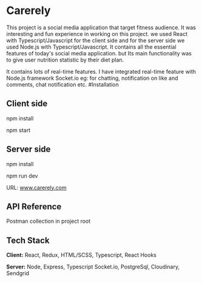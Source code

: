 # Carerely

This project is a social media application that target fitness audience. It was interesting and fun experience in working on this project. we used React with Typescript/Javascript for the client side and for the server side we used Node.js with Typescript/Javascript.
It contains all the essential features of today's social media application. but Its main functionality was to give user nutrition statistic by their diet plan.

It contains lots of real-time features. I have integrated real-time feature with Node.js  framework Socket.io
eg: for chatting, notification on like and comments, chat notification etc.
#Installation
## Client side
npm install 

npm start
## Server side
npm install

npm run dev

URL: www.carerely.com


## API Reference
Postman collection in project root

## Tech Stack

**Client:** React, Redux, HTML/SCSS, Typescript, React Hooks

**Server:** Node, Express, Typescript Socket.io, PostgreSql, Cloudinary, Sendgrid
